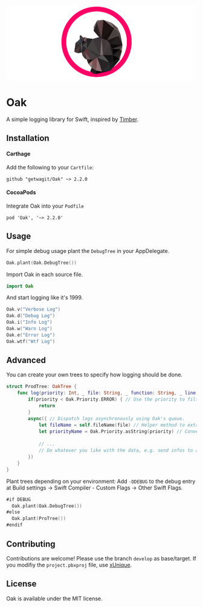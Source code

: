 ![Oak](logo.png)

# Oak 
A simple logging library for Swift, inspired by [Timber](https://github.com/JakeWharton/timber).

## Installation

#### Carthage
Add the following to your `Cartfile`:
```
github "getwagit/Oak" ~> 2.2.0 
```

#### CocoaPods

Integrate Oak into your `Podfile`
```
pod 'Oak', '~> 2.2.0'
```

## Usage
For simple debug usage plant the `DebugTree` in your AppDelegate.
```Swift
Oak.plant(Oak.DebugTree())
```
Import Oak in each source file.
```Swift
import Oak
```
And start logging like it's 1999.
```Swift
Oak.v("Verbose Log")
Oak.d("Debug Log")
Oak.i("Info Log")
Oak.w("Warn Log")
Oak.e("Error Log")
Oak.wtf("Wtf Log")
```

## Advanced
You can create your own trees to specify how logging should be done.
```Swift
struct ProdTree: OakTree {
    func log(priority: Int, _ file: String, _ function: String, _ line: Int, _ message: String) {
        if(priority < Oak.Priority.ERROR) { // Use the priority to filter logs.
            return
        }
        async({ // Dispatch logs asynchronously using Oak's queue.
            let fileName = self.fileName(file) // Helper method to extract the file name.
            let priorityName = Oak.Priority.asString(priority) // Convert priority to a String.
            
            // ...
            // Do whatever you like with the data, e.g. send infos to a logging endpoint or prompt beta users to report the bug.
        })
    }
}
```
Plant trees depending on your environment: Add `-DDEBUG` to the debug entry at Build settings -> Swift Compiler - Custom Flags -> Other Swift Flags.
```Swift
#if DEBUG
  Oak.plant(Oak.DebugTree())
#else
  Oak.plant(ProTree())
#endif
```

## Contributing
Contributions are welcome! Please use the branch `develop` as base/target. If you modifiy the `project.pbxproj` file, use [xUnique](https://github.com/truebit/xUnique).

## License 
Oak is available under the MIT license.
